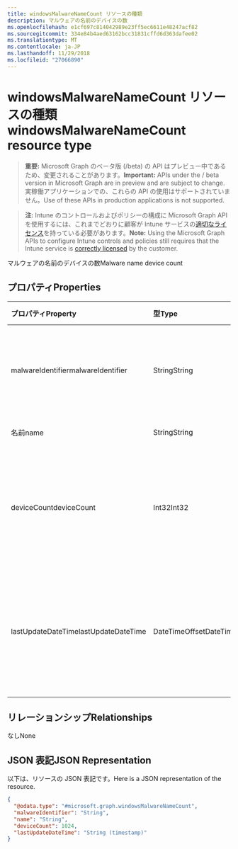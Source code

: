 ```yaml
---
title: windowsMalwareNameCount リソースの種類
description: マルウェアの名前のデバイスの数
ms.openlocfilehash: e1cf697c814042989e23ff5ec6611e48247acf82
ms.sourcegitcommit: 334e84b4aed63162bcc31831cffd6d363dafee02
ms.translationtype: MT
ms.contentlocale: ja-JP
ms.lasthandoff: 11/29/2018
ms.locfileid: "27066890"
---
```

# <a name="windowsmalwarenamecount-resource-type"></a><span data-ttu-id="6f4e3-103">windowsMalwareNameCount リソースの種類</span><span class="sxs-lookup"><span data-stu-id="6f4e3-103">windowsMalwareNameCount resource type</span></span>

> <span data-ttu-id="6f4e3-104">**重要:** Microsoft Graph のベータ版 (/beta) の API はプレビュー中であるため、変更されることがあります。</span><span class="sxs-lookup"><span data-stu-id="6f4e3-104">**Important:** APIs under the / beta version in Microsoft Graph are in preview and are subject to change.</span></span> <span data-ttu-id="6f4e3-105">実稼働アプリケーションでの、これらの API の使用はサポートされていません。</span><span class="sxs-lookup"><span data-stu-id="6f4e3-105">Use of these APIs in production applications is not supported.</span></span>

> <span data-ttu-id="6f4e3-106">**注:** Intune のコントロールおよびポリシーの構成に Microsoft Graph API を使用するには、これまでどおりに顧客が Intune サービスの[適切なライセンス](https://go.microsoft.com/fwlink/?linkid=839381)を持っている必要があります。</span><span class="sxs-lookup"><span data-stu-id="6f4e3-106">**Note:** Using the Microsoft Graph APIs to configure Intune controls and policies still requires that the Intune service is [correctly licensed](https://go.microsoft.com/fwlink/?linkid=839381) by the customer.</span></span>

<span data-ttu-id="6f4e3-107">マルウェアの名前のデバイスの数</span><span class="sxs-lookup"><span data-stu-id="6f4e3-107">Malware name device count</span></span>
## <a name="properties"></a><span data-ttu-id="6f4e3-108">プロパティ</span><span class="sxs-lookup"><span data-stu-id="6f4e3-108">Properties</span></span>
|<span data-ttu-id="6f4e3-109">プロパティ</span><span class="sxs-lookup"><span data-stu-id="6f4e3-109">Property</span></span>|<span data-ttu-id="6f4e3-110">型</span><span class="sxs-lookup"><span data-stu-id="6f4e3-110">Type</span></span>|<span data-ttu-id="6f4e3-111">説明</span><span class="sxs-lookup"><span data-stu-id="6f4e3-111">Description</span></span>|
|:---|:---|:---|
|<span data-ttu-id="6f4e3-112">malwareIdentifier</span><span class="sxs-lookup"><span data-stu-id="6f4e3-112">malwareIdentifier</span></span>|<span data-ttu-id="6f4e3-113">String</span><span class="sxs-lookup"><span data-stu-id="6f4e3-113">String</span></span>|<span data-ttu-id="6f4e3-114">一意の識別子。</span><span class="sxs-lookup"><span data-stu-id="6f4e3-114">The unique identifier.</span></span> <span data-ttu-id="6f4e3-115">これは、マルウェアの識別子</span><span class="sxs-lookup"><span data-stu-id="6f4e3-115">This is malware identifier</span></span>|
|<span data-ttu-id="6f4e3-116">名前</span><span class="sxs-lookup"><span data-stu-id="6f4e3-116">name</span></span>|<span data-ttu-id="6f4e3-117">String</span><span class="sxs-lookup"><span data-stu-id="6f4e3-117">String</span></span>|<span data-ttu-id="6f4e3-118">マルウェア名</span><span class="sxs-lookup"><span data-stu-id="6f4e3-118">Malware name</span></span>|
|<span data-ttu-id="6f4e3-119">deviceCount</span><span class="sxs-lookup"><span data-stu-id="6f4e3-119">deviceCount</span></span>|<span data-ttu-id="6f4e3-120">Int32</span><span class="sxs-lookup"><span data-stu-id="6f4e3-120">Int32</span></span>|<span data-ttu-id="6f4e3-121">このマルウェアのマルウェアの認識とデバイスの数</span><span class="sxs-lookup"><span data-stu-id="6f4e3-121">Count of devices with malware dectected for this malware</span></span>|
|<span data-ttu-id="6f4e3-122">lastUpdateDateTime</span><span class="sxs-lookup"><span data-stu-id="6f4e3-122">lastUpdateDateTime</span></span>|<span data-ttu-id="6f4e3-123">DateTimeOffset</span><span class="sxs-lookup"><span data-stu-id="6f4e3-123">DateTimeOffset</span></span>|<span data-ttu-id="6f4e3-124">デバイスの最後の更新のタイムスタンプは UTC でカウントします。</span><span class="sxs-lookup"><span data-stu-id="6f4e3-124">The Timestamp of the last update for the device count in UTC</span></span>|

## <a name="relationships"></a><span data-ttu-id="6f4e3-125">リレーションシップ</span><span class="sxs-lookup"><span data-stu-id="6f4e3-125">Relationships</span></span>
<span data-ttu-id="6f4e3-126">なし</span><span class="sxs-lookup"><span data-stu-id="6f4e3-126">None</span></span>
## <a name="json-representation"></a><span data-ttu-id="6f4e3-127">JSON 表記</span><span class="sxs-lookup"><span data-stu-id="6f4e3-127">JSON Representation</span></span>
<span data-ttu-id="6f4e3-128">以下は、リソースの JSON 表記です。</span><span class="sxs-lookup"><span data-stu-id="6f4e3-128">Here is a JSON representation of the resource.</span></span>
<!-- {
  "blockType": "resource",
  "@odata.type": "microsoft.graph.windowsMalwareNameCount"
}
-->
``` json
{
  "@odata.type": "#microsoft.graph.windowsMalwareNameCount",
  "malwareIdentifier": "String",
  "name": "String",
  "deviceCount": 1024,
  "lastUpdateDateTime": "String (timestamp)"
}
```





